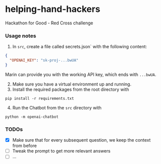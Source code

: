 # helping-hand-hackers
Hackathon for Good - Red Cross challenge

### Usage notes

1. In `src`, create a file called secrets.json` with the following content:
```json
{
  "OPENAI_KEY": "sk-proj-...bwUA"
}
```
Marin can provide you with the working API key, which ends with `...bwUA`.

2. Make sure you have a virtual environment up and running.
3. Install the required packages from the root directory with
```
pip install -r requirements.txt
```
4. Run the Chatbot from the `src` directory with 
```
python -m openai-chatbot
```

### TODOs

- [X] Make sure that for every subsequent question, we keep the context from before 
- [ ] Tweak the prompt to get more relevant answers 
- [ ] ...
